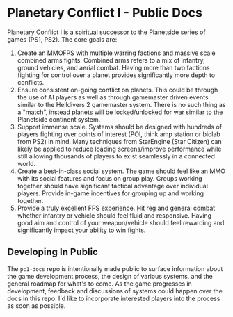 # Planetary Conflict I - Public Docs

Planetary Conflict I is a spiritual successor to the Planetside series of games (PS1, PS2). The core goals are:

1) Create an MMOFPS with multiple warring factions and massive scale combined arms fights. Combined arms refers to a mix of infantry, ground vehicles, and aerial combat. Having
more than two factions fighting for control over a planet provides significantly more depth to conflicts.
2) Ensure consistent on-going conflict on planets. This could be through the use of AI players as well as through gamemaster driven events similar to
the Helldivers 2 gamemaster system. There is no such thing as a "match", instead planets will be locked/unlocked for war similar to the Planetside continent system.
3) Support immense scale. Systems should be designed with hundreds of players fighting over points of interest (POI, think amp station or biolab from PS2) in mind. Many techniques
from StarEngine (Star Citizen) can likely be applied to reduce loading screens/improve performance while still allowing thousands of players to exist seamlessly in a connected world.
4) Create a best-in-class social system. The game should feel like an MMO with its social features and focus on group play. Groups working together should have significant tactical advantage
over individual players. Provide in-game incentives for grouping up and working together.
5) Provide a truly excellent FPS experience. Hit reg and general combat whether infantry or vehicle should feel fluid and responsive. Having good aim and control of your weapon/vehicle should
feel rewarding and significantly impact your ability to win fights.

## Developing In Public

The `pc1-docs` repo is intentionally made public to surface information about the game development process, the design of various systems, and the general roadmap for what's to come. As the game
progresses in development, feedback and discussions of systems could happen over the docs in this repo. I'd like to incorporate interested players into the process as soon as possible.
